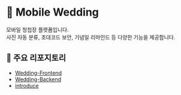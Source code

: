 # 💒 Mobile Wedding

모바일 청첩장 플랫폼입니다.  
사진 자동 분류, 초대코드 보안, 기념일 리마인드 등 다양한 기능을 제공합니다.

## 🔗 주요 리포지토리
- [Wedding-Frontend](https://github.com/mobile-wedding/Wedding-Frontend)
- [Wedding-Backend](https://github.com/mobile-wedding/Wedding-Backend)
- [introduce](https://github.com/mobile-wedding/introduce)
